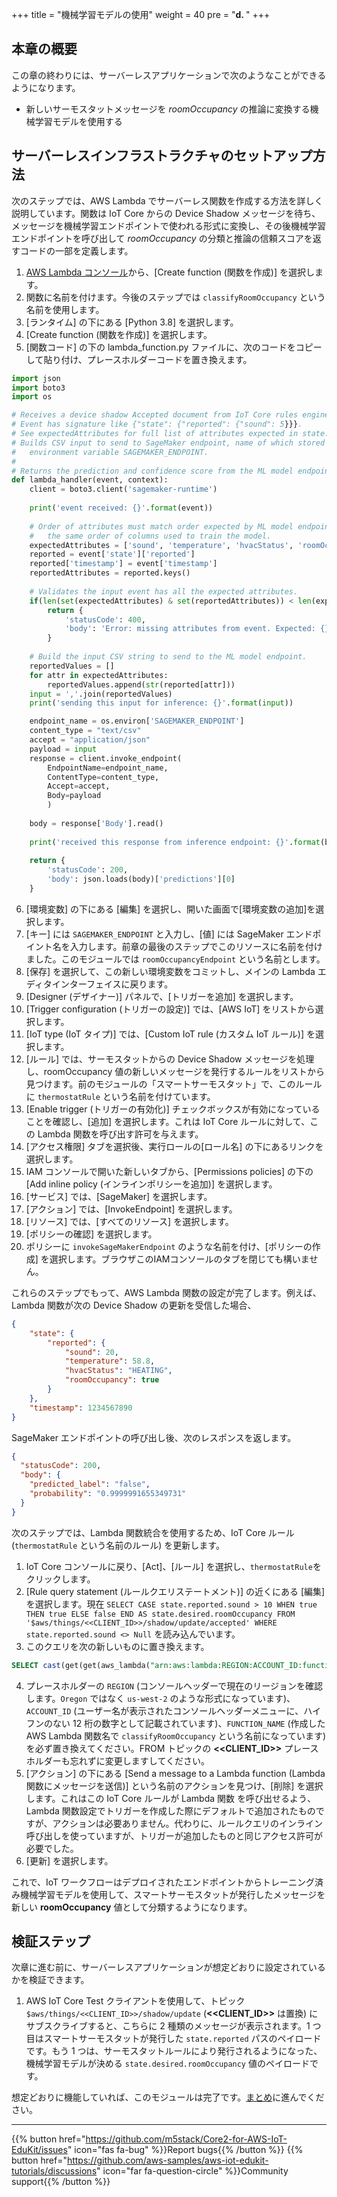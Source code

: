 +++
title = "機械学習モデルの使用"
weight = 40
pre = "<b>d. </b>"
+++

## 本章の概要
この章の終わりには、サーバーレスアプリケーションで次のようなことができるようになります。

* 新しいサーモスタットメッセージを *roomOccupancy* の推論に変換する機械学習モデルを使用する

## サーバーレスインフラストラクチャのセットアップ方法
次のステップでは、AWS Lambda でサーバーレス関数を作成する方法を詳しく説明しています。関数は IoT Core からの Device Shadow メッセージを待ち、メッセージを機械学習エンドポイントで使われる形式に変換し、その後機械学習エンドポイントを呼び出して *roomOccupancy* の分類と推論の信頼スコアを返すコードの一部を定義します。

1. [AWS Lambda コンソール](https://us-west-2.console.aws.amazon.com/lambda/home?region=us-west-2#)から、[Create function (関数を作成)] を選択します。
2. 関数に名前を付けます。今後のステップでは `classifyRoomOccupancy` という名前を使用します。
3. [ランタイム] の下にある [Python 3.8] を選択します。
4. [Create function (関数を作成)] を選択します。
5. [関数コード] の下の lambda_function.py ファイルに、次のコードをコピーして貼り付け、プレースホルダーコードを置き換えます。

```python
import json
import boto3
import os

# Receives a device shadow Accepted document from IoT Core rules engine.
# Event has signature like {"state": {"reported": {"sound": 5}}}.
# See expectedAttributes for full list of attributes expected in state.reported.
# Builds CSV input to send to SageMaker endpoint, name of which stored in
#   environment variable SAGEMAKER_ENDPOINT.
#
# Returns the prediction and confidence score from the ML model endpoint.
def lambda_handler(event, context):
    client = boto3.client('sagemaker-runtime')
    
    print('event received: {}'.format(event))
    
    # Order of attributes must match order expected by ML model endpoint. E.g.
    #   the same order of columns used to train the model.
    expectedAttributes = ['sound', 'temperature', 'hvacStatus', 'roomOccupancy', 'timestamp']
    reported = event['state']['reported']
    reported['timestamp'] = event['timestamp']
    reportedAttributes = reported.keys()
    
    # Validates the input event has all the expected attributes.
    if(len(set(expectedAttributes) & set(reportedAttributes)) < len(expectedAttributes)):
        return {
            'statusCode': 400,
            'body': 'Error: missing attributes from event. Expected: {}. Received: {}.'.format(','.join(expectedAttributes), ','.join(reportedAttributes))
        }
    
    # Build the input CSV string to send to the ML model endpoint.
    reportedValues = []
    for attr in expectedAttributes:
        reportedValues.append(str(reported[attr]))
    input = ','.join(reportedValues)
    print('sending this input for inference: {}'.format(input))

    endpoint_name = os.environ['SAGEMAKER_ENDPOINT']
    content_type = "text/csv"
    accept = "application/json"
    payload = input
    response = client.invoke_endpoint(
        EndpointName=endpoint_name, 
        ContentType=content_type,
        Accept=accept,
        Body=payload
        )
        
    body = response['Body'].read()
        
    print('received this response from inference endpoint: {}'.format(body))
    
    return {
        'statusCode': 200,
        'body': json.loads(body)['predictions'][0]
    }
```

6. [環境変数] の下にある [編集] を選択し、開いた画面で[環境変数の追加]を選択します。
1. [キー] には `SAGEMAKER_ENDPOINT` と入力し、[値] には SageMaker エンドポイント名を入力します。前章の最後のステップでこのリソースに名前を付けました。このモジュールでは `roomOccupancyEndpoint` という名前とします。
1. [保存] を選択して、この新しい環境変数をコミットし、メインの Lambda エディタインターフェイスに戻ります。
1. [Designer (デザイナー)] パネルで、[トリガーを追加] を選択します。
1. [Trigger configuration (トリガーの設定)] では、[AWS IoT] をリストから選択します。
1. [IoT type (IoT タイプ)] では、[Custom IoT rule (カスタム IoT ルール)] を選択します。
1. [ルール] では、サーモスタットからの Device Shadow メッセージを処理し、roomOccupancy 値の新しいメッセージを発行するルールをリストから見つけます。前のモジュールの「スマートサーモスタット」で、このルールに `thermostatRule` という名前を付けています。
1. [Enable trigger (トリガーの有効化)] チェックボックスが有効になっていることを確認し、[追加] を選択します。これは IoT Core ルールに対して、この Lambda 関数を呼び出す許可を与えます。
1. [アクセス権限] タブを選択後、実行ロールの[ロール名] の下にあるリンクを選択します。
1. IAM コンソールで開いた新しいタブから、[Permissions policies] の下の [Add inline policy (インラインポリシーを追加)] を選択します。
1. [サービス] では、[SageMaker] を選択します。
1. [アクション] では、[InvokeEndpoint] を選択します。
1. [リソース] では、[すべてのリソース] を選択します。
1. [ポリシーの確認] を選択します。
1. ポリシーに `invokeSageMakerEndpoint` のような名前を付け、[ポリシーの作成] を選択します。ブラウザこのIAMコンソールのタブを閉じても構いません。

これらのステップでもって、AWS Lambda 関数の設定が完了します。例えば、Lambda 関数が次の Device Shadow の更新を受信した場合、

```JSON
{
    "state": {
        "reported": {
            "sound": 20,
            "temperature": 58.8,
            "hvacStatus": "HEATING",
            "roomOccupancy": true
        }
    },
    "timestamp": 1234567890
}
```

SageMaker エンドポイントの呼び出し後、次のレスポンスを返します。

```JSON
{
  "statusCode": 200,
  "body": {
    "predicted_label": "false",
    "probability": "0.9999991655349731"
  }
}
```

次のステップでは、Lambda 関数統合を使用するため、IoT Core ルール (`thermostatRule` という名前のルール) を更新します。

1. IoT Core コンソールに戻り、[Act]、[ルール] を選択し、`thermostatRule`をクリックします。
2. [Rule query statement (ルールクエリステートメント)] の近くにある [編集] を選択します。現在 `SELECT CASE state.reported.sound > 10 WHEN true THEN true ELSE false END AS state.desired.roomOccupancy FROM '$aws/things/<<CLIENT_ID>>/shadow/update/accepted' WHERE state.reported.sound <> Null` を読み込んでいます。
3. このクエリを次の新しいものに置き換えます。

```SQL
SELECT cast(get(get(aws_lambda("arn:aws:lambda:REGION:ACCOUNT_ID:function:FUNCTION_NAME", *), "body"), "predicted_label") AS Boolean) AS state.desired.roomOccupancy FROM '$aws/things/<<CLIENT_ID>>/shadow/update/accepted' WHERE state.reported.sound <> Null
```

4. プレースホルダーの `REGION` (コンソールヘッダーで現在のリージョンを確認します。`Oregon` ではなく `us-west-2` のような形式になっています)、`ACCOUNT_ID` (ユーザー名が表示されたコンソールヘッダーメニューに、ハイフンのない 12 桁の数字として記載されています)、`FUNCTION_NAME` (作成した AWS Lambda 関数名で `classifyRoomOccupancy` という名前になっています) を必ず置き換えてください。FROM トピックの **<<CLIENT_ID>>** プレースホルダーも忘れずに変更しますしてください。
1. [アクション] の下にある [Send a message to a Lambda function (Lambda 関数にメッセージを送信)] という名前のアクションを見つけ、[削除] を選択します。これはこの IoT Core ルールが Lambda 関数 を呼び出せるよう、Lambda 関数設定でトリガーを作成した際にデフォルトで追加されたものですが、アクションは必要ありません。代わりに、ルールクエリのインライン呼び出しを使っていますが、トリガーが追加したものと同じアクセス許可が必要でした。
1. [更新] を選択します。

これで、IoT ワークフローはデプロイされたエンドポイントからトレーニング済み機械学習モデルを使用して、スマートサーモスタットが発行したメッセージを新しい **roomOccupancy** 値として分類するようになります。

## 検証ステップ
次章に進む前に、サーバーレスアプリケーションが想定どおりに設定されているかを検証できます。

1. AWS IoT Core Test クライアントを使用して、トピック `$aws/things/<<CLIENT_ID>>/shadow/update` (**<<CLIENT_ID>>** は置換) にサブスクライブすると、こちらに 2 種類のメッセージが表示されます。1 つ目はスマートサーモスタットが発行した `state.reported` パスのペイロードです。もう 1 つは、サーモスタットルールにより発行されるようになった、機械学習モデルが決める `state.desired.roomOccupancy` 値のペイロードです。

想定どおりに機能していれば、このモジュールは完了です。[まとめ](/jp/smart-spaces/conclusion.html)に進んでください。

---
{{% button href="https://github.com/m5stack/Core2-for-AWS-IoT-EduKit/issues" icon="fas fa-bug" %}}Report bugs{{% /button %}} {{% button href="https://github.com/aws-samples/aws-iot-edukit-tutorials/discussions" icon="far fa-question-circle" %}}Community support{{% /button %}}